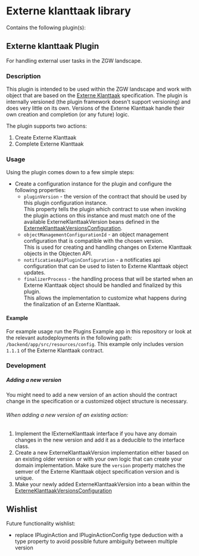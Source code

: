 # Externe klanttaak library

Contains the following plugin(s):

## Externe klanttaak Plugin

For handling external user tasks in the ZGW landscape.

### Description

This plugin is intended to be used within the ZGW landscape and work with object that are based on the
[Externe Klanttaak](https://dienstverleningsplatform.gitbook.io/platform-generieke-dienstverlening-public/patronen/taken/externe-klanttaak)
specification. The plugin is internally versioned (the plugin framework doesn't support versioning) and does very little
on its own. Versions of the Externe Klanttaak handle their own creation and completion (or any future) logic.

The plugin supports two actions:

1. Create Externe Klanttaak
2. Complete Externe Klanttaak

### Usage

Using the plugin comes down to a few simple steps:

* Create a configuration instance for the plugin and configure the following properties:
    * `pluginVersion` - the version of the contract that should be used by this plugin configuration instance.  
      This property tells the plugin which contract to use when invoking the plugin actions on this instance and must
      match one of the available ExterneKlanttaakVersion beans defined in
      the [ExterneKlanttaakVersionsConfiguration](./src/main/kotlin/com/ritense/externeklanttaak/autoconfiguration/ExterneKlanttaakVersionsConfiguration.kt).
    * `objectManagementConfigurationId` - an object management configuration that is compatible with the chosen
      version.  
      This is used for creating and handling changes on Externe Klanttaak objects in the Objecten API.
    * `notificatiesApiPluginConfiguration` - a notificaties api configuration that can be used to listen to Externe
      Klanttaak object updates.
    * `finalizerProcess` - the handling process that will be started when an Externe Klanttaak object should be handled
      and finalized by this plugin.  
      This allows the implementation to customize what happens during the finalization of an Externe Klanttaak.

#### Example

For example usage run the Plugins Example app in this repository or look at the relevant autodeployments in the
following path: `/backend/app/src/resources/config`. This example only includes version `1.1.1` of the Externe Klanttaak
contract.

### Development

##### Adding a new version

You might need to add a new version of an action should the contract change in the specification or a customized object
structure is necessary.

###### When adding a new version of an existing action:

1. Implement the IExterneKlanttaak interface if you have any domain changes in the new version and add it as a deducible
   to the interface class.
2. Create a new ExterneKlanttaakVersion implementation either based on an existing older version or with your own logic
   that can create your domain implementation. Make sure the `version` property matches the semver of the Externe
   Klanttaak object specification version and is unique.
3. Make your newly added ExterneKlanttaakVersion into a bean within the
   [ExterneKlanttaakVersionsConfiguration](./src/main/kotlin/com/ritense/externeklanttaak/autoconfiguration/ExterneKlanttaakVersionsConfiguration.kt)

## Wishlist

Future functionality wishlist:

* replace IPluginAction and IPluginActionConfig type deduction with a type property to avoid possible future ambiguity
  between multiple version